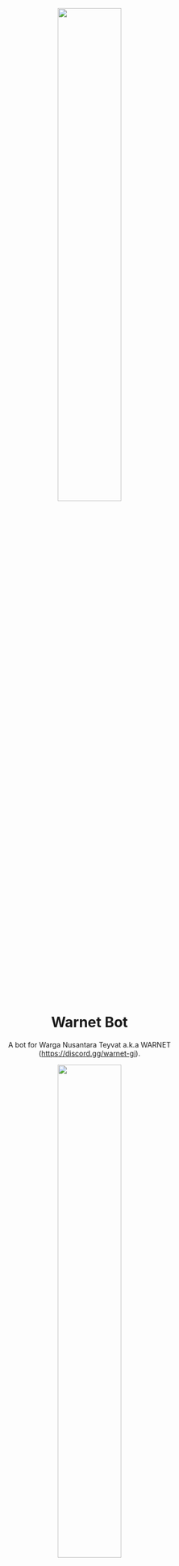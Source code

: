 <p align="center">
    <img src="https://user-images.githubusercontent.com/20255031/214029670-2d0495f5-4a00-40aa-8452-57324644486e.png" width="50%" style="text-align:center"/>
</p>

<h1 align="center">Warnet Bot</h1>
<p align="center">
    A bot for Warga Nusantara Teyvat a.k.a WARNET (<a href="https://discord.gg/warnet-gi">https://discord.gg/warnet-gi</a>).
</p>

<p align="center">
    <img src="https://discordapp.com/api/guilds/761644411486339073/widget.png?style=banner2" width="50%" style="text-align:center"/>
</p>

<p align="center">
    <img src="https://github.com/Iqrar99/WarnetBot/assets/20255031/538a816b-91de-4023-bd13-871dd4eafd66" width="50%" style="text-align:center"/>
</p>

---

## Requirement

- Python 3.10
- PostgreSQL

## How to contribute?

Start contributing to our community by following this [contributing guideline](./CONTRIBUTING.md).

## Usage Guide

To learn how to use this bot, please visit our [wiki documentation](https://github.com/warnet-gi/WarnetBot/wiki) for the commands info.

## License

The Warnet Bot is open-sourced software licensed under the [MIT License](./LICENSE).


## Contributors

Many thanks to all the people who already contributed!

<a href="https://github.com/warnet-gi/WarnetBot/graphs/contributors">
    <img src="https://contrib.rocks/image?repo=warnet-gi/WarnetBot"/>
</a>